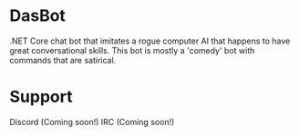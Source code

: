 # DasBot
.NET Core chat bot that imitates a rogue computer AI that happens to have great conversational skills. This bot is mostly a 'comedy' bot with commands that are satirical.

# Support
Discord (Coming soon!)
IRC (Coming soon!)
